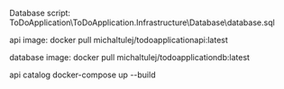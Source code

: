 Database script: ToDoApplication\ToDoApplication.Infrastructure\Database\database.sql

api image:      docker pull michaltulej/todoapplicationapi:latest




database image: docker pull michaltulej/todoapplicationdb:latest


api catalog
docker-compose up --build

